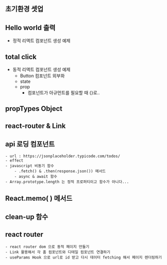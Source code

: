 ## 초기환경 셋업

## Hello world 출력
- 정적 리액트 컴포넌트 생성 예제

## total click 
- 동적 리액트 컴포넌트 생성 예제
    - Button 컴포넌트 외부화
    - state
    - prop
        - 컴포넌트가 아규먼트를 필요할 때 {}로..

## propTypes Object

## react-router & Link

## api 로딩 컴포넌트

    - url : https://jsonplaceholder.typicode.com/todos/
    - effect
    - javascript 비동기 함수
        - .fetch() & .then(response.json()) 메서드
        - async & await 함수
    - Array.prototype.length 는 정적 프로퍼티이고 함수가 아니다...

## React.memo( ) 메서드

## clean-up 함수

## react router

    - react router dom 으로 동적 페이지 만들기
    - Link 활용해서 각 홈 컴포넌트와 디테일 컴포넌트 연결하기
    - useParams Hook 으로 url로 id 받고 다시 데이터 fetching 해서 페이지 렌더링하기
    